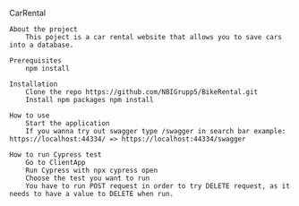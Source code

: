 CarRental

    About the project
        This poject is a car rental website that allows you to save cars into a database.

    Prerequisites
        npm install

    Installation
        Clone the repo https://github.com/NBIGrupp5/BikeRental.git
        Install npm packages npm install

    How to use
        Start the application
        If you wanna try out swagger type /swagger in search bar example: https://localhost:44334/ => https://localhost:44334/swagger

	How to run Cypress test
		Go to ClientApp 
		Run Cypress with npx cypress open
		Choose the test you want to run
		You have to run POST request in order to try DELETE request, as it needs to have a value to DELETE when run.